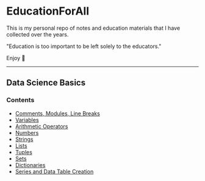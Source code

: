 # EducationForAll
This is my personal repo of notes and education materials that I have collected over the years.

"Education is too important to be left solely to the educators."

Enjoy :sunflower:

---
## Data Science Basics

### Contents 
- [Comments, Modules, Line Breaks](/Basics_Intro/BasicsIntro1.md)
- [Variables](/Basics_Intro/BasicsIntro_Variables.md)
- [Arithmetic Operators](/Basics_Intro/BasicsIntro_ArithmeticOps.md) 
- [Numbers](/Basics_Intro/BasicsIntro_Numbers.md) 
- [Strings](/Basics_Intro/BasicsIntro_Strings.md) 
- [Lists](/Basics_Intro/BasicsIntro_Lists.md) 
- [Tuples](/Basics_Intro/BasicsIntro_Tuples.md)
- [Sets](/Basics_Intro/BasicsIntro_Sets.md) 
- [Dictionaries](/Basics_Intro/BasicsIntro_Dict.md) 
- [Series and Data Table Creation](/Basics_Intro/DataTables/Intro_DataFrames.md)
